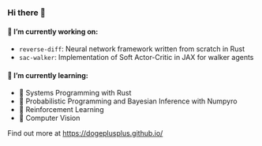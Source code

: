 ### Hi there 👋

#### 🔭 I’m currently working on:
- `reverse-diff`: Neural network framework written from scratch in Rust
- `sac-walker`: Implementation of Soft Actor-Critic in JAX for walker agents

#### 🌱 I’m currently learning:
- 🦀 Systems Programming with Rust 
- 🐍 Probabilistic Programming and Bayesian Inference with Numpyro
- 🤖 Reinforcement Learning
- 📸 Computer Vision

Find out more at https://dogeplusplus.github.io/

